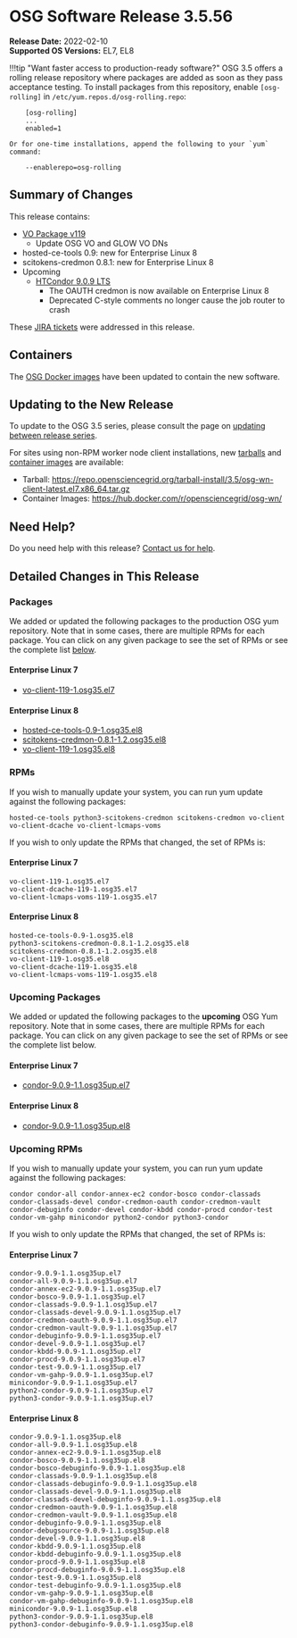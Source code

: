 OSG Software Release 3.5.56
===========================

**Release Date:** 2022-02-10  
**Supported OS Versions:** EL7, EL8

!!!tip "Want faster access to production-ready software?"
    OSG 3.5 offers a rolling release repository where packages are added as soon as they pass acceptance testing.
    To install packages from this repository, enable `[osg-rolling]` in `/etc/yum.repos.d/osg-rolling.repo`:

        [osg-rolling]
        ...
        enabled=1

    Or for one-time installations, append the following to your `yum` command:

        --enablerepo=osg-rolling

Summary of Changes
------------------

This release contains:

-   [VO Package v119](https://github.com/opensciencegrid/osg-vo-config/releases/tag/release-119)
    -   Update OSG VO and GLOW VO DNs
-   hosted-ce-tools 0.9: new for Enterprise Linux 8
-   scitokens-credmon 0.8.1: new for Enterprise Linux 8
-   Upcoming
    -   [HTCondor 9.0.9 LTS](https://www-auth.cs.wisc.edu/lists/htcondor-world/2022/msg00000.shtml)
        -   The OAUTH credmon is now available on Enterprise Linux 8
        -   Deprecated C-style comments no longer cause the job router to crash

These
[JIRA tickets](https://opensciencegrid.atlassian.net/issues/?jql=project%20%3D%20SOFTWARE%20AND%20fixVersion%20in%20(3.5.56%2C3.5.56-upcoming)%20ORDER%20BY%20priority%20DESC%2C%20key%20DESC)
were addressed in this release.

Containers
----------

The [OSG Docker images](https://hub.docker.com/u/opensciencegrid/) have been updated to contain the new software.

Updating to the New Release
---------------------------

To update to the OSG 3.5 series, please consult the page on
[updating between release series](../updating-to-osg-35.md).

For sites using non-RPM worker node client installations, new [tarballs](../../worker-node/install-wn-tarball.md) and
[container images](../../worker-node/using-wn-containers.md) are available:

- Tarball: <https://repo.opensciencegrid.org/tarball-install/3.5/osg-wn-client-latest.el7.x86_64.tar.gz>
- Container Images: <https://hub.docker.com/r/opensciencegrid/osg-wn/>

Need Help?
----------

Do you need help with this release? [Contact us for help](../../common/help.md).

Detailed Changes in This Release
--------------------------------

### Packages

We added or updated the following packages to the production OSG yum repository.
Note that in some cases, there are multiple RPMs for each package.
You can click on any given package to see the set of RPMs or see the complete list [below](#rpms).

#### Enterprise Linux 7

-   [vo-client-119-1.osg35.el7](https://koji.chtc.wisc.edu/koji/search?match=glob&type=build&terms=vo-client-119-1.osg35.el7)

#### Enterprise Linux 8

-   [hosted-ce-tools-0.9-1.osg35.el8](https://koji.chtc.wisc.edu/koji/search?match=glob&type=build&terms=hosted-ce-tools-0.9-1.osg35.el8)
-   [scitokens-credmon-0.8.1-1.2.osg35.el8](https://koji.chtc.wisc.edu/koji/search?match=glob&type=build&terms=scitokens-credmon-0.8.1-1.2.osg35.el8)
-   [vo-client-119-1.osg35.el8](https://koji.chtc.wisc.edu/koji/search?match=glob&type=build&terms=vo-client-119-1.osg35.el8)

### RPMs

If you wish to manually update your system, you can run yum update against the following packages:

    hosted-ce-tools python3-scitokens-credmon scitokens-credmon vo-client vo-client-dcache vo-client-lcmaps-voms 

If you wish to only update the RPMs that changed, the set of RPMs is:

#### Enterprise Linux 7

``` file
vo-client-119-1.osg35.el7
vo-client-dcache-119-1.osg35.el7
vo-client-lcmaps-voms-119-1.osg35.el7
```

#### Enterprise Linux 8

``` file
hosted-ce-tools-0.9-1.osg35.el8
python3-scitokens-credmon-0.8.1-1.2.osg35.el8
scitokens-credmon-0.8.1-1.2.osg35.el8
vo-client-119-1.osg35.el8
vo-client-dcache-119-1.osg35.el8
vo-client-lcmaps-voms-119-1.osg35.el8
```

### Upcoming Packages

We added or updated the following packages to the **upcoming** OSG Yum repository.
Note that in some cases, there are multiple RPMs for each package.
You can click on any given package to see the set of RPMs or see the complete list below.

#### Enterprise Linux 7

-   [condor-9.0.9-1.1.osg35up.el7](https://koji.chtc.wisc.edu/koji/search?match=glob&type=build&terms=condor-9.0.9-1.1.osg35up.el7)

#### Enterprise Linux 8

-   [condor-9.0.9-1.1.osg35up.el8](https://koji.chtc.wisc.edu/koji/search?match=glob&type=build&terms=condor-9.0.9-1.1.osg35up.el8)

### Upcoming RPMs

If you wish to manually update your system, you can run yum update against the following packages:

    condor condor-all condor-annex-ec2 condor-bosco condor-classads condor-classads-devel condor-credmon-oauth condor-credmon-vault condor-debuginfo condor-devel condor-kbdd condor-procd condor-test condor-vm-gahp minicondor python2-condor python3-condor 

If you wish to only update the RPMs that changed, the set of RPMs is:

#### Enterprise Linux 7

``` file
condor-9.0.9-1.1.osg35up.el7
condor-all-9.0.9-1.1.osg35up.el7
condor-annex-ec2-9.0.9-1.1.osg35up.el7
condor-bosco-9.0.9-1.1.osg35up.el7
condor-classads-9.0.9-1.1.osg35up.el7
condor-classads-devel-9.0.9-1.1.osg35up.el7
condor-credmon-oauth-9.0.9-1.1.osg35up.el7
condor-credmon-vault-9.0.9-1.1.osg35up.el7
condor-debuginfo-9.0.9-1.1.osg35up.el7
condor-devel-9.0.9-1.1.osg35up.el7
condor-kbdd-9.0.9-1.1.osg35up.el7
condor-procd-9.0.9-1.1.osg35up.el7
condor-test-9.0.9-1.1.osg35up.el7
condor-vm-gahp-9.0.9-1.1.osg35up.el7
minicondor-9.0.9-1.1.osg35up.el7
python2-condor-9.0.9-1.1.osg35up.el7
python3-condor-9.0.9-1.1.osg35up.el7
```

#### Enterprise Linux 8

``` file
condor-9.0.9-1.1.osg35up.el8
condor-all-9.0.9-1.1.osg35up.el8
condor-annex-ec2-9.0.9-1.1.osg35up.el8
condor-bosco-9.0.9-1.1.osg35up.el8
condor-bosco-debuginfo-9.0.9-1.1.osg35up.el8
condor-classads-9.0.9-1.1.osg35up.el8
condor-classads-debuginfo-9.0.9-1.1.osg35up.el8
condor-classads-devel-9.0.9-1.1.osg35up.el8
condor-classads-devel-debuginfo-9.0.9-1.1.osg35up.el8
condor-credmon-oauth-9.0.9-1.1.osg35up.el8
condor-credmon-vault-9.0.9-1.1.osg35up.el8
condor-debuginfo-9.0.9-1.1.osg35up.el8
condor-debugsource-9.0.9-1.1.osg35up.el8
condor-devel-9.0.9-1.1.osg35up.el8
condor-kbdd-9.0.9-1.1.osg35up.el8
condor-kbdd-debuginfo-9.0.9-1.1.osg35up.el8
condor-procd-9.0.9-1.1.osg35up.el8
condor-procd-debuginfo-9.0.9-1.1.osg35up.el8
condor-test-9.0.9-1.1.osg35up.el8
condor-test-debuginfo-9.0.9-1.1.osg35up.el8
condor-vm-gahp-9.0.9-1.1.osg35up.el8
condor-vm-gahp-debuginfo-9.0.9-1.1.osg35up.el8
minicondor-9.0.9-1.1.osg35up.el8
python3-condor-9.0.9-1.1.osg35up.el8
python3-condor-debuginfo-9.0.9-1.1.osg35up.el8
```
